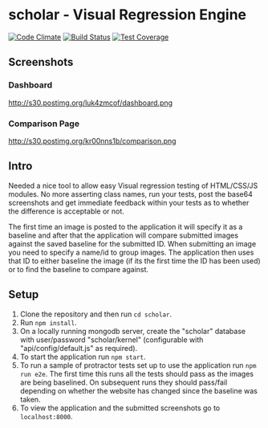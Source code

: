 # scholar - Visual Regression Engine

[![Code Climate](https://codeclimate.com/github/alexnaish/scholar/badges/gpa.svg)](https://codeclimate.com/github/alexnaish/scholar)
[![Build Status](https://travis-ci.org/alexnaish/scholar.svg)](https://travis-ci.org/alexnaish/scholar)
[![Test Coverage](https://codeclimate.com/github/alexnaish/scholar/badges/coverage.svg)](https://codeclimate.com/github/alexnaish/scholar/coverage)

Screenshots
-----
### Dashboard
http://s30.postimg.org/luk4zmcof/dashboard.png

### Comparison Page
http://s30.postimg.org/kr00nns1b/comparison.png


Intro
-----

Needed a nice tool to allow easy Visual regression testing of HTML/CSS/JS modules. No more asserting class names, run your tests, post the base64 screenshots and get immediate feedback within your tests as to whether the difference is acceptable or not.

The first time an image is posted to the application it will specify it as a baseline and after that the application will compare submitted images against the saved baseline for the submitted ID. When submitting an image you need to specify a name/id to group images. The application then uses that ID to either baseline the image (if its the first time the ID has been used) or to find the baseline to compare against.

Setup
-----

1. Clone the repository and then run `cd scholar`.
1. Run `npm install`.
1. On a locally running mongodb server, create the "scholar" database with user/password "scholar/kernel" (configurable with "api/config/default.js" as required).
1. To start the application run `npm start`.
1. To run a sample of protractor tests set up to use the application run `npm run e2e`. The first time this runs all the tests should pass as the images are being baselined. On subsequent runs they should pass/fail depending on whether the website has changed since the baseline was taken.
1. To view the application and the submitted screenshots go to `localhost:8000`.